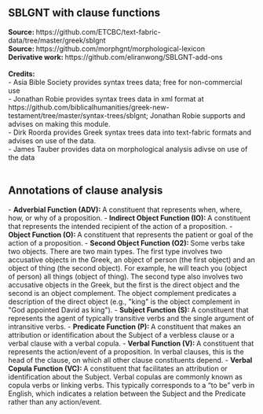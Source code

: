 <h2>SBLGNT with clause functions</h2>
<b>Source: </b>https://github.com/ETCBC/text-fabric-data/tree/master/greek/sblgnt<br />
<b>Source: </b>https://github.com/morphgnt/morphological-lexicon<br />
<b>Derivative work: </b>https://github.com/eliranwong/SBLGNT-add-ons<br />
<br />
<b>Credits: </b><br />
- Asia Bible Society provides syntax trees data; free for non-commercial use<br />
- Jonathan Robie provides syntax trees data in xml format at https://github.com/biblicalhumanities/greek-new-testament/tree/master/syntax-trees/sblgnt; Jonathan Robie supports and advises on making this module.<br />
- Dirk Roorda provides Greek syntax trees data into text-fabric formats and advises on use of the data.<br />
- James Tauber provides data on morphological analysis adivse on use of the data<br />
<br />
<h2>Annotations of clause analysis</h2>
- <b>Adverbial Function (ADV): </b>A constituent that represents when, where, how, or why of a proposition.
- <b>Indirect Object Function (IO): </b>A constituent that represents the intended recipient of the action of a proposition.
- <b>Object Function (O): </b>A constituent that represents the patient or goal of the action of a proposition.
- <b>Second Object Function (O2): </b>Some verbs take two objects. There are two main types. The first type involves two accusative objects in the Greek, an object of person (the first object) and an object of thing (the second object). For example, he will teach you (object of person) all things (object of thing). The second type also involves two accusative objects in the Greek, but the first is the direct object and the second is an object complement. The object complement predicates a description of the direct object (e.g., "king" is the object complement in "God appointed David as king").
- <b>Subject Function (S): </b>A constituent that represents the agent of typically transitive verbs and the single argument of intransitive verbs.
- <b>Predicate Function (P): </b>A constituent that makes an attribution or identification about the Subject of a verbless clause or a verbal clause with a verbal copula.
- <b>Verbal Function (V): </b>A constituent that represents the action/event of a proposition. In verbal clauses, this is the head of the clause, on which all other clause constituents depend.
- <b>Verbal Copula Function (VC): </b>A constituent that facilitates an attribution or identification about the Subject. Verbal copulas are commonly known as copula verbs or linking verbs. This typically corresponds to a “to be” verb in English, which indicates a relation between the Subject and the Predicate rather than any action/event. 
